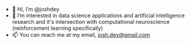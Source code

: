 - 👋 Hi, I’m @joshdey
- 👀 I’m interested in data science applications and artificial intelligence research and it's intersection with computational neuroscience (reinforcement learning specifically)
- 📫 You can reach me at my email, josh.dey@gmail.com
